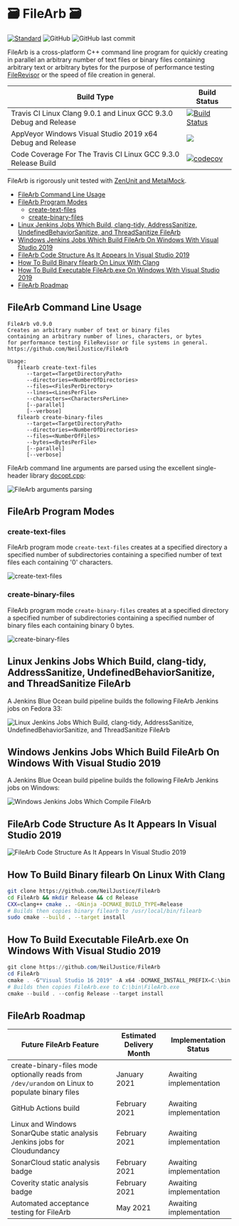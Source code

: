 # 🗃️ FileArb 🗃️

[![Standard](https://img.shields.io/badge/c%2B%2B-20-blue.svg)](https://en.wikipedia.org/wiki/C%2B%2B20) ![GitHub](https://img.shields.io/github/license/NeilJustice/FileArb) ![GitHub last commit](https://img.shields.io/github/last-commit/NeilJustice/FileArb)

FileArb is a cross-platform C++ command line program for quickly creating in parallel an arbitrary number of text files or binary files containing arbitrary text or arbitrary bytes for the purpose of performance testing <a href="https://github.com/NeilJustice/FileRevisor">FileRevisor</a> or the speed of file creation in general.

|Build Type|Build Status|
|----------|------------|
|Travis CI Linux Clang 9.0.1 and Linux GCC 9.3.0 Debug and Release|[![Build Status](https://travis-ci.com/NeilJustice/FileArb.svg?branch=main)](https://travis-ci.com/NeilJustice/FileArb)|
|AppVeyor Windows Visual Studio 2019 x64 Debug and Release|<a href="https://ci.appveyor.com/project/NeilJustice/FileArb"><img src="https://ci.appveyor.com/api/projects/status/ky25lmolb009xq0s?svg=true"/></a>|
|Code Coverage For The Travis CI Linux GCC 9.3.0 Release Build|[![codecov](https://codecov.io/gh/NeilJustice/FileArb/branch/main/graph/badge.svg)](https://codecov.io/gh/NeilJustice/FileArb)|

FileArb is rigorously unit tested with <a href="https://github.com/NeilJustice/ZenUnitAndMetalMock">ZenUnit and MetalMock</a>.

* [FileArb Command Line Usage](#filearb-command-line-usage)
* [FileArb Program Modes](#filearb-program-modes)
   * [create-text-files](#create-text-files)
   * [create-binary-files](#create-binary-files)
* [Linux Jenkins Jobs Which Build, clang-tidy, AddressSanitize, UndefinedBehaviorSanitize, and ThreadSanitize FileArb](#linux-jenkins-jobs-which-build-clang-tidy-addresssanitize-undefinedbehaviorsanitize-and-threadsanitize-filearb)
* [Windows Jenkins Jobs Which Build FileArb On Windows With Visual Studio 2019](#windows-jenkins-jobs-which-build-filearb-on-windows-with-visual-studio-2019)
* [FileArb Code Structure As It Appears In Visual Studio 2019](#filearb-code-structure-as-it-appears-in-visual-studio-2019)
* [How To Build Binary filearb On Linux With Clang](#how-to-build-binary-filearb-on-linux-with-clang)
* [How To Build Executable FileArb.exe On Windows With Visual Studio 2019](#how-to-build-executable-filearbexe-on-windows-with-visual-studio-2019)
* [FileArb Roadmap](#filearb-roadmap)

## FileArb Command Line Usage

```
FileArb v0.9.0
Creates an arbitrary number of text or binary files
containing an arbitrary number of lines, characters, or bytes
for performance testing FileRevisor or file systems in general.
https://github.com/NeilJustice/FileArb

Usage:
   filearb create-text-files
      --target=<TargetDirectoryPath>
      --directories=<NumberOfDirectories>
      --files=<FilesPerDirectory>
      --lines=<LinesPerFile>
      --characters=<CharactersPerLine>
      [--parallel]
      [--verbose]
   filearb create-binary-files
      --target=<TargetDirectoryPath>
      --directories=<NumberOfDirectories>
      --files=<NumberOfFiles>
      --bytes=<BytesPerFile>
      [--parallel]
      [--verbose]
```

FileArb command line arguments are parsed using the excellent single-header library [docopt.cpp](https://github.com/docopt/docopt.cpp):

![FileArb arguments parsing](Screenshots/DocoptArgumentsParsing.png)

## FileArb Program Modes

### create-text-files

FileArb program mode `create-text-files` creates at a specified directory a specified number of subdirectories containing a specified number of text files each containing '0' characters.

![create-text-files](Screenshots/create-text-files.png)

### create-binary-files

FileArb program mode `create-binary-files` creates at a specified directory a specified number of subdirectories containing a specified number of binary files each containing binary 0 bytes.

![create-binary-files](Screenshots/create-binary-files.png)

## Linux Jenkins Jobs Which Build, clang-tidy, AddressSanitize, UndefinedBehaviorSanitize, and ThreadSanitize FileArb

A Jenkins Blue Ocean build pipeline builds the following FileArb Jenkins jobs on Fedora 33:

![Linux Jenkins Jobs Which Build, clang-tidy, AddressSanitize, UndefinedBehaviorSanitize, and ThreadSanitize FileArb](Screenshots/LinuxJenkinsJobsForFileArb.png)

## Windows Jenkins Jobs Which Build FileArb On Windows With Visual Studio 2019

A Jenkins Blue Ocean build pipeline builds the following FileArb Jenkins jobs on Windows:

![Windows Jenkins Jobs Which Compile FileArb](Screenshots/WindowsJenkinsJobsForFileArb.png)

## FileArb Code Structure As It Appears In Visual Studio 2019

![FileArb Code Structure As It Appears In Visual Studio 2019](Screenshots/Windows/FileArbCodeStructureAsItAppearsInVisualStudio2019.png)

## How To Build Binary filearb On Linux With Clang

```bash
git clone https://github.com/NeilJustice/FileArb
cd FileArb && mkdir Release && cd Release
CXX=clang++ cmake .. -GNinja -DCMAKE_BUILD_TYPE=Release
# Builds then copies binary filearb to /usr/local/bin/filearb
sudo cmake --build . --target install
```

## How To Build Executable FileArb.exe On Windows With Visual Studio 2019

```powershell
git clone https://github.com/NeilJustice/FileArb
cd FileArb
cmake . -G"Visual Studio 16 2019" -A x64 -DCMAKE_INSTALL_PREFIX=C:\bin
# Builds then copies FileArb.exe to C:\bin\FileArb.exe
cmake --build . --config Release --target install
```

## FileArb Roadmap

|Future FileArb Feature|Estimated Delivery Month|Implementation Status|
|----------------------|------------------------|---------------------|
|create-binary-files mode optionally reads from `/dev/urandom` on Linux to populate binary files|January 2021|Awaiting implementation|
|GitHub Actions build|February 2021|Awaiting implementation|
|Linux and Windows SonarQube static analysis Jenkins jobs for Cloudundancy|February 2021|Awaiting implementation|
|SonarCloud static analysis badge|February 2021|Awaiting implementation|
|Coverity static analysis badge|February 2021|Awaiting implementation|
|Automated acceptance testing for FileArb|May 2021|Awaiting implementation|
